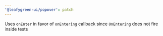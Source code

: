 ```yaml
---
'@leafygreen-ui/popover': patch
---
```



Uses `onEnter` in favor of `onEntering` callback since `OnEntering` does not fire inside tests